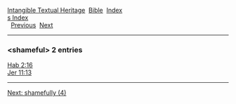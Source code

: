 [Intangible Textual Heritage](../../index)  [Bible](../index) 
[Index](index)   
[s Index](_s_)  
  [Previous](c10108)  [Next](c10110) 

------------------------------------------------------------------------

### &lt;shameful&gt; 2 entries

[Hab 2:16](../kjv/hab002.htm#016)  
[Jer 11:13](../kjv/jer011.htm#013)  

------------------------------------------------------------------------

[Next: shamefully (4)](c10110)
